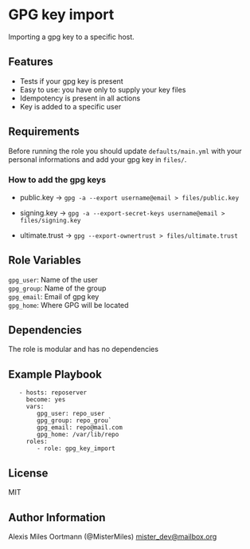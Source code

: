 GPG key import
=========

Importing a gpg key to a specific host.

## Features

- Tests if your gpg key is present
- Easy to use: you have only to supply your key files
- Idempotency is present in all actions
- Key is added to a specific user

Requirements
------------
Before running the role you should update `defaults/main.yml` with your personal informations and add your gpg key in `files/`.

### How to add the gpg keys
- public.key -> `gpg -a --export username@email > files/public.key`

- signing.key -> `gpg -a --export-secret-keys username@email > files/signing.key`

- ultimate.trust -> `gpg --export-ownertrust > files/ultimate.trust`

Role Variables
--------------
`gpg_user`: Name of the user <br />
`gpg_group`: Name of the group <br />
`gpg_email`: Email of gpg key <br />
`gpg_home`: Where GPG will be located

Dependencies
------------

The role is modular and has no dependencies

Example Playbook
----------------
```
   - hosts: reposerver
     become: yes
     vars:
        gpg_user: repo_user
        gpg_group: repo_grou`
        gpg_email: repo@mail.com
        gpg_home: /var/lib/repo
     roles:
        - role: gpg_key_import
```

License
-------
MIT

Author Information
------------------
Alexis Miles Oortmann (@MisterMiles) <mister_dev@mailbox.org>

